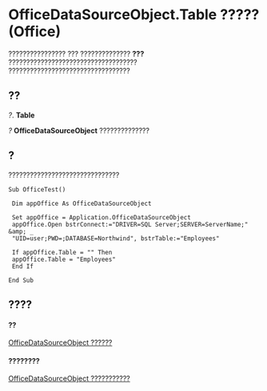 
# OfficeDataSourceObject.Table ????? (Office)

???????????????? ??? ?????????????? **???** ???????????????????????????????????? ??????????????????????????????????


## ??

 _?_. **Table**

 _?_ **OfficeDataSourceObject** ??????????????


## ?

???????????????????????????????


```
Sub OfficeTest() 
 
 Dim appOffice As OfficeDataSourceObject 
 
 Set appOffice = Application.OfficeDataSourceObject 
 appOffice.Open bstrConnect:="DRIVER=SQL Server;SERVER=ServerName;" &amp; _ 
 "UID=user;PWD=;DATABASE=Northwind", bstrTable:="Employees" 
 
 If appOffice.Table = "" Then 
 appOffice.Table = "Employees" 
 End If 
 
End Sub 

```


## ????


#### ??


[OfficeDataSourceObject ??????](d5e5401b-643e-c12c-2648-f281af481f45.md)
#### ????????


[OfficeDataSourceObject ???????????](http://msdn.microsoft.com/library/57ba0dc6-80e7-04a9-a619-2a3e6aa2cdff%28Office.15%29.aspx)